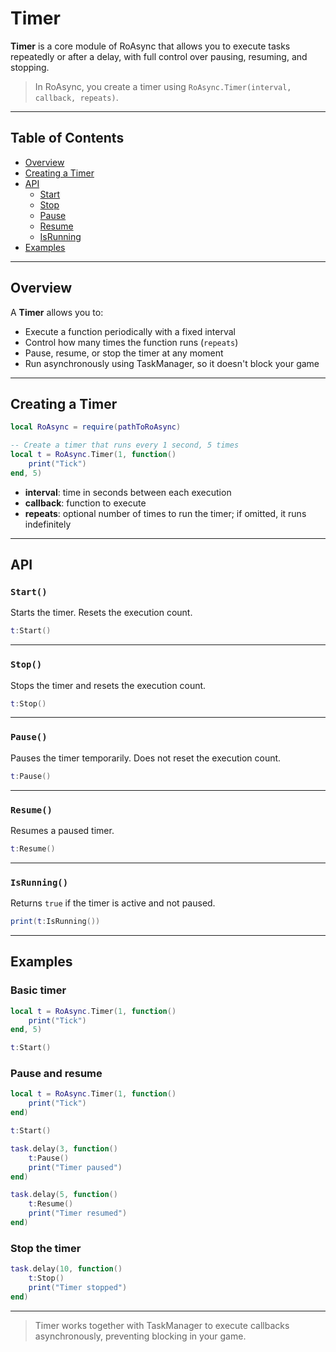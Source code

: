 # Timer
**Timer** is a core module of RoAsync that allows you to execute tasks repeatedly or after a delay, with full control over pausing, resuming, and stopping.
> In RoAsync, you create a timer using `RoAsync.Timer(interval, callback, repeats)`.

---

## Table of Contents
- [Overview](#overview)
- [Creating a Timer](#creating-a-timer)
- [API](#api)
  - [Start](#start)
  - [Stop](#stop)
  - [Pause](#pause)
  - [Resume](#resume)
  - [IsRunning](#isrunning)
- [Examples](#examples)

---

## Overview
A **Timer** allows you to:
- Execute a function periodically with a fixed interval  
- Control how many times the function runs (`repeats`)  
- Pause, resume, or stop the timer at any moment  
- Run asynchronously using TaskManager, so it doesn't block your game  

---

## Creating a Timer
```lua
local RoAsync = require(pathToRoAsync)

-- Create a timer that runs every 1 second, 5 times
local t = RoAsync.Timer(1, function()
	print("Tick")
end, 5)
```
* **interval**: time in seconds between each execution
* **callback**: function to execute
* **repeats**: optional number of times to run the timer; if omitted, it runs indefinitely

---

## API
### `Start()`
Starts the timer. Resets the execution count.
```lua
t:Start()
```

---

### `Stop()`
Stops the timer and resets the execution count.
```lua
t:Stop()
```

---

### `Pause()`
Pauses the timer temporarily. Does not reset the execution count.
```lua
t:Pause()
```

---

### `Resume()`
Resumes a paused timer.
```lua
t:Resume()
```

---

### `IsRunning()`
Returns `true` if the timer is active and not paused.
```lua
print(t:IsRunning())
```

---

## Examples
### Basic timer
```lua
local t = RoAsync.Timer(1, function()
	print("Tick")
end, 5)

t:Start()
```

### Pause and resume
```lua
local t = RoAsync.Timer(1, function()
	print("Tick")
end)

t:Start()

task.delay(3, function()
	t:Pause()
	print("Timer paused")
end)

task.delay(5, function()
	t:Resume()
	print("Timer resumed")
end)
```

### Stop the timer
```lua
task.delay(10, function()
	t:Stop()
	print("Timer stopped")
end)
```

---

> Timer works together with TaskManager to execute callbacks asynchronously, preventing blocking in your game.
